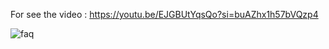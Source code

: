 For see the video : https://youtu.be/EJGBUtYqsQo?si=buAZhx1h57bVQzp4

![faq](https://github.com/user-attachments/assets/6724b639-b7ce-44f9-8775-c4c8c4f5efb1)
